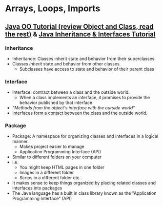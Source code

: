 # Arrays, Loops, Imports

## [Java OO Tutorial (review Object and Class, read the rest)](https://docs.oracle.com/javase/tutorial/java/concepts/) & [Java Inheritance & Interfaces Tutorial](https://docs.oracle.com/javase/tutorial/java/IandI/index.html)

### Inheritance

- Inheritance: Classes inherit state and behavior from their superclasses
- Classes *inherit* state and behavior from other classes.
  - Subclasses have access to state and behavior of their parent class

### Interface

- Interface: contract between a class and the outside world.
  - When a class implements an interface, it promises to provide the behavior published by that interface.
- *"Methods from the object's interface with the ourside world"*
- Interfaces form a contact between the class and the outside world.

### Package

- Package: A namespace for organizing classes and interfaces in a logical manner.
  - Makes project easier to manage
  - Application Programming Interface (API)
- Similar to different folders on your ocmputer
- i.e.
  - You might keep HTML pages in one folder
  - Images in a different folder
  - Scrips in a different folder etc..
- It makes sense to keep things organized by placing related classes and interfaces into packages
- The Java language has a built in class library known as the "Application Programming Interface" (API)